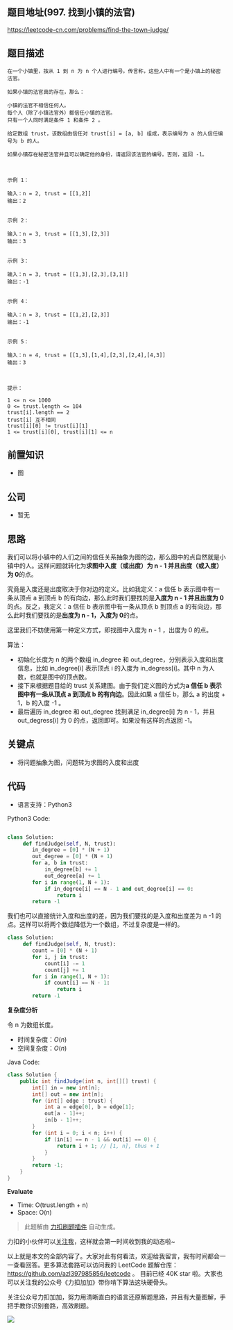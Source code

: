 ## 题目地址(997. 找到小镇的法官)

https://leetcode-cn.com/problems/find-the-town-judge/

## 题目描述

```
在一个小镇里，按从 1 到 n 为 n 个人进行编号。传言称，这些人中有一个是小镇上的秘密法官。

如果小镇的法官真的存在，那么：

小镇的法官不相信任何人。
每个人（除了小镇法官外）都信任小镇的法官。
只有一个人同时满足条件 1 和条件 2 。

给定数组 trust，该数组由信任对 trust[i] = [a, b] 组成，表示编号为 a 的人信任编号为 b 的人。

如果小镇存在秘密法官并且可以确定他的身份，请返回该法官的编号。否则，返回 -1。

 

示例 1：

输入：n = 2, trust = [[1,2]]
输出：2


示例 2：

输入：n = 3, trust = [[1,3],[2,3]]
输出：3


示例 3：

输入：n = 3, trust = [[1,3],[2,3],[3,1]]
输出：-1


示例 4：

输入：n = 3, trust = [[1,2],[2,3]]
输出：-1


示例 5：

输入：n = 4, trust = [[1,3],[1,4],[2,3],[2,4],[4,3]]
输出：3

 

提示：

1 <= n <= 1000
0 <= trust.length <= 104
trust[i].length == 2
trust[i] 互不相同
trust[i][0] != trust[i][1]
1 <= trust[i][0], trust[i][1] <= n
```

## 前置知识

- 图

## 公司

- 暂无

## 思路

我们可以将小镇中的人们之间的信任关系抽象为图的边，那么图中的点自然就是小镇中的人。这样问题就转化为**求图中入度（或出度）为 n - 1 并且出度（或入度）为 0**的点。

究竟是入度还是出度取决于你对边的定义。比如我定义：a 信任 b 表示图中有一条从顶点 a 到顶点 b 的有向边，那么此时我们要找的是**入度为 n - 1 并且出度为 0**的点。反之，我定义：a 信任 b 表示图中有一条从顶点 b 到顶点 a 的有向边，那么此时我们要找的是**出度为 n - 1，入度为 0**的点。

这里我们不妨使用第一种定义方式，即找图中入度为 n - 1 ，出度为 0 的点。

算法：

- 初始化长度为 n 的两个数组 in_degree 和 out_degree，分别表示入度和出度信息，比如 in_degree[i] 表示顶点 i 的入度为 in_degress[i]。其中 n 为人数，也就是图中的顶点数。
- 接下来根据题目给的 trust 关系建图。由于我们定义图的方式为**a 信任 b 表示图中有一条从顶点 a 到顶点 b 的有向边**。因此如果 a 信任 b，那么 a 的出度 + 1，b 的入度 -1 。
- 最后遍历 in_degree 和 out_degree 找到满足 in_degree[i] 为 n - 1，并且 out_degress[i] 为 0 的点，返回即可。如果没有这样的点返回 -1。

## 关键点

- 将问题抽象为图，问题转为求图的入度和出度

## 代码

- 语言支持：Python3

Python3 Code:

```python

class Solution:
     def findJudge(self, N, trust):
        in_degree = [0] * (N + 1)
        out_degree = [0] * (N + 1)
        for a, b in trust:
            in_degree[b] += 1
            out_degree[a] += 1
        for i in range(1, N + 1):
            if in_degree[i] == N - 1 and out_degree[i] == 0:
                return i
        return -1

```

我们也可以直接统计入度和出度的差，因为我们要找的是入度和出度差为 n -1 的点。这样可以将两个数组降低为一个数组，不过复杂度是一样的。

```py
class Solution:
     def findJudge(self, N, trust):
        count = [0] * (N + 1)
        for i, j in trust:
            count[i] -= 1
            count[j] += 1
        for i in range(1, N + 1):
            if count[i] == N - 1:
                return i
        return -1
```

**复杂度分析**

令 n 为数组长度。

- 时间复杂度：$O(n)$
- 空间复杂度：$O(n)$

Java Code: 
```java
class Solution {
    public int findJudge(int n, int[][] trust) {
        int[] in = new int[n];
        int[] out = new int[n];
        for (int[] edge : trust) {
            int a = edge[0], b = edge[1];
            out[a - 1]++;
            in[b - 1]++;
        }
        for (int i = 0; i < n; i++) {
            if (in[i] == n - 1 && out[i] == 0) {
                return i + 1; // [1, n], thus + 1
            }
        }
        return -1;
    }
}
```
**Evaluate**

- Time: O(trust.length + n)
- Space: O(n)

> 此题解由 [力扣刷题插件](https://leetcode-pp.github.io/leetcode-cheat/?tab=solution-template) 自动生成。

力扣的小伙伴可以[关注我](https://leetcode-cn.com/u/fe-lucifer/)，这样就会第一时间收到我的动态啦~

以上就是本文的全部内容了。大家对此有何看法，欢迎给我留言，我有时间都会一一查看回答。更多算法套路可以访问我的 LeetCode 题解仓库：https://github.com/azl397985856/leetcode 。 目前已经 40K star 啦。大家也可以关注我的公众号《力扣加加》带你啃下算法这块硬骨头。

关注公众号力扣加加，努力用清晰直白的语言还原解题思路，并且有大量图解，手把手教你识别套路，高效刷题。

![](https://tva1.sinaimg.cn/large/007S8ZIlly1gfcuzagjalj30p00dwabs.jpg)
